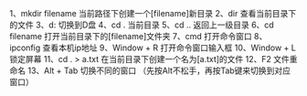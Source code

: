 1、mkdir filename 当前路径下创建一个[filename]新目录
2、dir 查看当前目录下的文件
3、d: 切换到D盘
4、cd . 当前目录
5、cd .. 返回上一级目录
6、cd filename 打开当前目录下的[filename]文件夹
7、cmd 打开命令窗口
8、ipconfig 查看本机ip地址
9、Window + R 打开命令窗口输入框
10、Window + L 锁定屏幕
11、cd . > a.txt 在当前目录下创建一个名为[a.txt]的文件
12、F2 文件重命名
13、Alt + Tab 切换不同的窗口 （先按Alt不松手，再按Tab键来切换到对应窗口）
